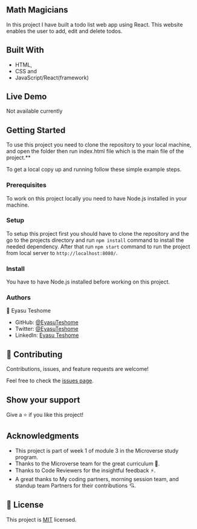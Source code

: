 ## Math Magicians

In this project I have built a todo list web app using React. This website enables the user to add, edit and delete todos.


## Built With

- HTML, 
- CSS and 
- JavaScript/React(framework)
  
## Live Demo

Not available currently

## Getting Started

To use this project you need to clone the repository to your local machine, and open the folder then run index.html file which is the main file of the project.**

To get a local copy up and running follow these simple example steps.

### Prerequisites

To work on this project locally you need to have Node.js installed in your machine.

### Setup

To setup this project first you should have to clone the repository and the go to the projects directory and run `npm install` command to install the needed dependency. After that run `npm start` command to run the project from local server to `http://localhost:8080/`.

### Install

You have to have Node.js installed before working on this project.

### Authors

👤 Eyasu Teshome
- GitHub: [@EyasuTeshome](https://github.com/EyasuTeshome)
- Twitter: [@EyasuTeshome](https://twitter.com/EyasuTeshome)
- LinkedIn: [Eyasu Teshome](https://linkedin.com/in/EyasuTeshome)


## 🤝 Contributing

Contributions, issues, and feature requests are welcome!

Feel free to check the [issues page](../../issues/).

## Show your support

Give a ⭐️ if you like this project!

## Acknowledgments

- This project is part of week 1 of module 3 in the Microverse study program.
- Thanks to the Microverse team for the great curriculum 🙌.
- Thanks to Code Reviewers for the insightful feedback ⚡.
- A great thanks to My coding partners, morning session team, and standup team Partners for their contributions 💘.

## 📝 License

This project is [MIT](https://github.com/Carshy/readme-template/blob/master/MIT.md) licensed.